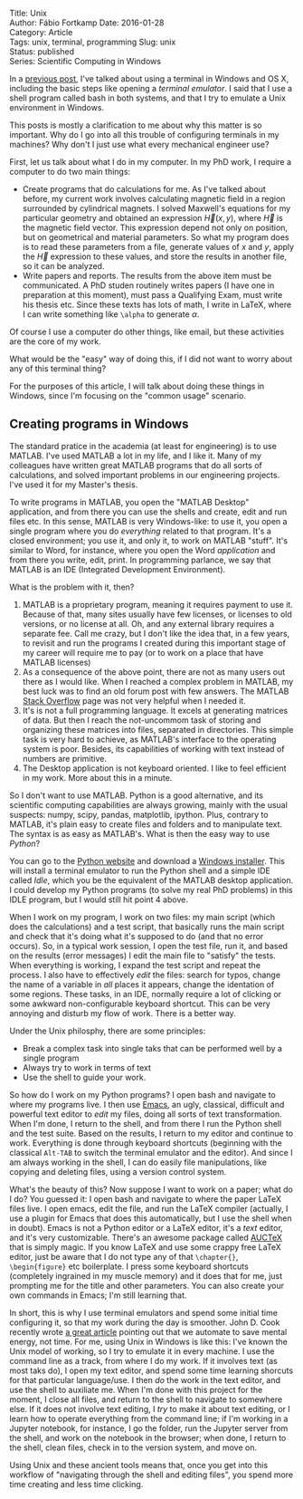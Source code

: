 Title: Unix  
Author: Fábio Fortkamp
Date: 2016-01-28  
Category: Article  
Tags: unix, terminal, programming
Slug: unix  
Status: published  
Series: Scientific Computing in Windows

In a [previous post](http://thermocode.net/blog/terminal/), I've talked about using a terminal in Windows and OS X, including the basic steps like opening a _terminal emulator_. I said that I use a shell program called bash in both systems, and that I try to emulate a Unix environment in Windows.

This posts is mostly a clarification to me about why this matter is so important. Why do I go into all this trouble of configuring terminals in my machines? Why don't I just use what every mechanical engineer use?

First, let us talk about what I do in my computer. In my PhD work, I require a computer to do two main things:

* Create programs that do calculations for me. As I've talked about before, my current work involves calculating magnetic field in a region surrounded by cylindrical magnets. I solved Maxwell's equations for my particular geometry and obtained an expression $\vec{H}(x,y)$, where $\vec{H}$ is the magnetic field vector. This expression depend not only on position, but on geometrical and material parameters. So what my program does is to read these parameters from a file, generate values of $x$ and $y$, apply the $\vec{H}$ expression to these values, and store the results in another file, so it can be analyzed.
* Write papers and reports. The results from the above item must be communicated. A PhD studen routinely writes papers (I have one in preparation at this moment), must pass a Qualifying Exam, must write his thesis etc. Since these texts has lots of math, I write in LaTeX, where I can write something like `\alpha` to generate $\alpha$.

Of course I use a computer do other things, like email, but these activities are the core of my work.

What would be the "easy" way of doing this, if I did not want to worry about any of this terminal thing?

For the purposes of this article, I will talk about doing these things in Windows, since I'm focusing on the "common usage" scenario.

## Creating programs in Windows

The standard pratice in the academia (at least for engineering) is to use MATLAB. I've used MATLAB a lot in my life, and I like it. Many of my colleagues have written great MATLAB programs that do all sorts of calculations, and solved important problems in our engineering projects. I've used it for my Master's thesis.

To write programs in MATLAB, you open the "MATLAB Desktop" application, and from there you can use the shells and create, edit and run files etc. In this sense, MATLAB is very Windows-like: to use it, you open a single program where you do *everything* related to that program. It's a closed environment; you use it, and only it, to work on MATLAB "stuff". It's similar to Word, for instance, where you open the Word *application* and from there you write, edit, print. In programming parlance, we say that MATLAB is an IDE (Integrated Development Environment).

What is the problem with it, then?

1. MATLAB is a proprietary program, meaning it requires payment to use it. Because of that, many sites usually have few licenses, or licenses to old versions, or  no license at all. Oh, and any external library requires a separate fee. Call me crazy, but I don't like the idea that, in a few years, to revisit and run the programs I created during this important stage of my career  will require me to pay (or to work on a place that have MATLAB licenses)
2. As a consequence of the above point, there are not as many users out there as I would like. When I reached a complex problem in MATLAB, my best luck was to find an old forum post with few answers. The MATLAB [Stack Overflow](https://stackoverflow.com/questions/tagged/matlab) page was not very helpful when I needed it.
3. It's is not a full programming language. It excels at generating matrices of data. But then I reach the not-uncommom task of storing and organizing these matrices into files, separated in directories. This simple task is very hard to achieve, as MATLAB's interface to the operating system is poor. Besides, its capabilities of working with text instead of numbers are primitive. 
4. The Desktop application is not keyboard oriented. I like to feel efficient in my work. More about this in a minute.

So I don't want to use MATLAB. Python is a good alternative, and its scientific computing capabilities are always growing, mainly with the usual suspects: numpy, scipy, pandas, matplotlib, ipython. Plus, contrary to MATLAB, it's plain easy to create files and folders and to manipulate text. The syntax is as easy as MATLAB's. What is then the easy way to use *Python*?

You can go to the [Python website](http://python.org) and download a [Windows installer](https://www.python.org/downloads/windows/). This will install a terminal emulator to run the Python shell and a simple IDE called *Idle*, which you be the equivalent of the MATLAB desktop application. I could develop my Python programs (to solve my real PhD problems) in this IDLE program, but I would still hit point 4 above.

When I work on my program, I work on two files: my main script (which does the calculations) and a test script, that basically runs the main script and check that it's doing what it's supposed to do (and that no error occurs). So, in a typical work session, I open the test file, run it, and based on the results (error messages) I edit the main file to "satisfy" the tests. When everything is working, I expand the test script and repeat the process. I also have to effectively *edit* the files: search for typos, change the name of a variable in *all* places it appears, change the identation of some regions. These tasks, in an IDE, normally require a lot of clicking or some awkward  non-configurable keyboard shortcut. This can be very annoying and disturb my flow of work. There is a better way.

Under the Unix philosphy, there are some principles:

* Break a complex task into single taks that can be performed well by a single program
* Always try to work in terms of text
* Use the shell to guide your work.

So how do I work on my Python programs? I open bash and navigate to where my programs live. I then use [Emacs](https://www.gnu.org/software/emacs/), an ugly, classical, difficult and powerful text editor to *edit* my files, doing all sorts of text transformation. When I'm done, I return to the shell, and from there I run the Python shell and the test suite. Based on the results, I return to my editor and continue to work. Everything is done through keyboard shortcuts (beginning with the classical `Alt-TAB` to switch the terminal emulator and the editor). And since I am always working in the shell, I can do easily file manipulations, like copying and deleting files, using a version control system.

What's the beauty of this? Now suppose I want to work on a paper; what do I do? You guessed it: I open bash and navigate to where the paper LaTeX files live. I open emacs, edit the file, and run the LaTeX compiler (actually, I use a plugin for Emacs that does this automatically, but I use the shell when in doubt). Emacs is not a Python editor or a LaTeX editor, it's a *text* editor, and it's very customizable. There's an awesome package called [AUCTeX](https://www.gnu.org/s/auctex/) that is simply magic. If you know LaTeX and use some crappy free LaTeX editor, just be aware that I do not type any of that `\chapter{}`, `\begin{figure}` etc boilerplate. I press some keyboard shortcuts (completely ingrained in my muscle memory) and it does that for me, just prompting me for the title and other parameters. You can also create your own commands in Emacs; I'm still learning that.

In short, this is why I use terminal emulators and spend some initial time configuring it, so that my work during the day is smoother. John D. Cook recently wrote [a great article](http://www.johndcook.com/blog/2015/12/22/automate-to-save-mental-energy-not-time/) pointing out that we automate to save mental energy, not time. For me, using Unix in Windows is like this: I've known the Unix model of working, so I try to emulate it in every machine. I use the command line as a track, from where I do my work. If it involves text (as most taks do), I open my text editor, and spend some time learning shorcuts for that particular language/use. I then *do* the work in the text editor, and use the shell to auxiliate me. When I'm done with this project for the moment, I close all files, and return to the shell to navigate to somewhere else. If it does not involve text editing, I *try* to make it about text editing, or I learn how to operate everything from the command line; if I'm working in a Jupyter notebook, for instance, I go the folder, run the Jupyter server from the shell, and work on the notebook in the browser; when done, I return to the shell, clean files, check in to the version system, and move on.

Using Unix and these ancient tools means that, once you get into this workflow of "navigating through the shell and editing files", you spend more time creating and less time clicking.








